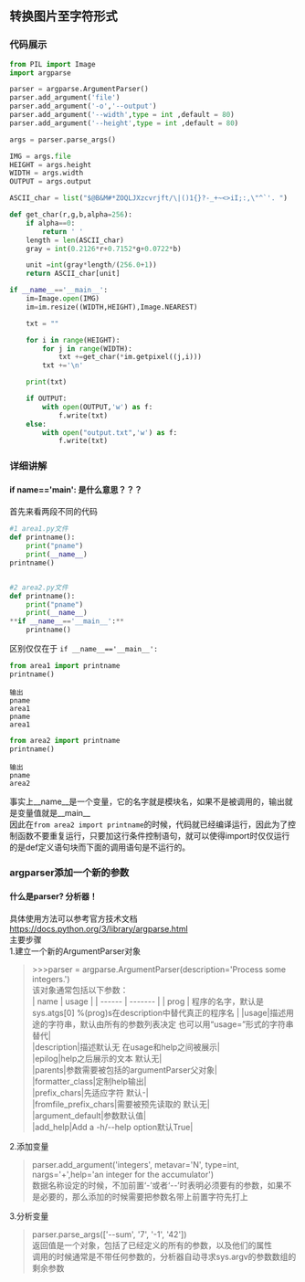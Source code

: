 ## 转换图片至字符形式
### 代码展示

```python
from PIL import Image
import argparse

parser = argparse.ArgumentParser()
parser.add_argument('file')
parser.add_argument('-o','--output')
parser.add_argument('--width',type = int ,default = 80)
parser.add_argument('--height',type = int ,default = 80)

args = parser.parse_args()

IMG = args.file
HEIGHT = args.height
WIDTH = args.width
OUTPUT = args.output

ASCII_char = list("$@B&M#*ZOQLJXzcvrjft/\|()1{}?-_+~<>iI;:,\"^`'. ")

def get_char(r,g,b,alpha=256):
	if alpha==0:
		return ' '
	length = len(ASCII_char)
	gray = int(0.2126*r+0.7152*g+0.0722*b)

	unit =int(gray*length/(256.0+1))
	return ASCII_char[unit] 

if __name__=='__main__':
	im=Image.open(IMG)
	im=im.resize((WIDTH,HEIGHT),Image.NEAREST)

	txt = ""

	for i in range(HEIGHT):
		for j in range(WIDTH):
			txt +=get_char(*im.getpixel((j,i)))
		txt +='\n'

	print(txt)

	if OUTPUT:
		with open(OUTPUT,'w') as f:
			f.write(txt)
	else:
		with open("output.txt",'w') as f:
			f.write(txt)
```
### 详细讲解
#### if __name__=='__main__': 是什么意思？？？
首先来看两段不同的代码
```python
#1 area1.py文件
def printname():	
	print("pname")	
	print(__name__)
printname()


#2 area2.py文件
def printname():	
	print("pname")	
	print(__name__)
**if __name__=='__main__':**
	printname()
```
区别仅仅在于
`if __name__=='__main__':`
```python
from area1 import printname 
printname()
```
	输出
	pname  
	area1  
	pname  
	area1  

```python
from area2 import printname 
printname()
```
	输出  
	pname  
	area2
事实上__name__是一个变量，它的名字就是模块名，如果不是被调用的，输出就是变量值就是__main__  
因此在`from area2 import printname`的时候，代码就已经编译运行，因此为了控制函数不要重复运行，只要加这行条件控制语句，就可以使得import时仅仅运行的是def定义语句块而下面的调用语句是不运行的。  
### argparser添加一个新的参数
#### 什么是parser? 分析器！
具体使用方法可以参考官方技术文档 https://docs.python.org/3/library/argparse.html  
主要步骤  
1.建立一个新的ArgumentParser对象
> \>>>parser = argparse.ArgumentParser(description='Process some integers.')  
该对象通常包括以下参数：  
| name | usage |
| ------ | ------- |
| prog | 程序的名字，默认是sys.atgs[0] %(prog)s在description中替代真正的程序名 |
|usage|描述用途的字符串，默认由所有的参数列表决定 也可以用“usage=”形式的字符串替代|  
|description|描述默认无 在usage和help之间被展示|  
|epilog|help之后展示的文本 默认无|  
|parents|参数需要被包括的argumentParser父对象|  
|formatter_class|定制help输出|  
|prefix_chars|先适应字符 默认-|  
|fromfile_prefix_chars|需要被预先读取的 默认无|  
|argument_default|参数默认值|  
|add_help|Add a -h/--help option默认True|  

2.添加变量  
>parser.add_argument('integers', metavar='N', type=int, nargs='+',help='an integer for the accumulator')  
数据名称设定的时候，不加前置‘-’或者‘--’时表明必须要有的参数，如果不是必要的，那么添加的时候需要把参数名带上前置字符先打上  
  
3.分析变量  
>parser.parse_args(['--sum', '7', '-1', '42'])  
返回值是一个对象，包括了已经定义的所有的参数，以及他们的属性    
调用的时候通常是不带任何参数的，分析器自动寻求sys.argv的参数数组的剩余参数
